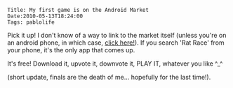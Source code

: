     Title: My first game is on the Android Market
    Date:2010-05-13T18:24:00
    Tags: pablolife

Pick it up!  I don't know of a way to link to the market itself (unless you're
on an android phone, in which case, [click here!][1]).  If you search 'Rat
Race' from your phone, it's the only app that comes up.

It's free! Download it, upvote it, downvote it, PLAY IT, whatever you like ^_^

<!-- more -->

(short update, finals are the death of me... hopefully for the last time!).


   [1]: http://market.android.com/details?id=cs134.adventure.minigames.ratrace
